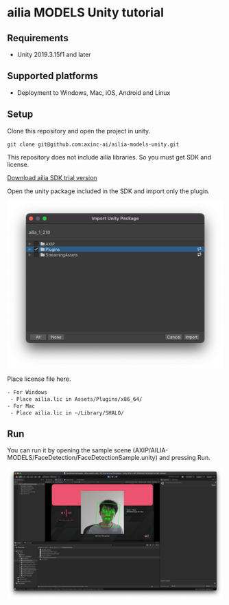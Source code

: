 # ailia MODELS Unity tutorial

## Requirements

- Unity 2019.3.15f1 and later

## Supported platforms

- Deployment to Windows, Mac, iOS, Android and Linux

## Setup

Clone this repository and open the project in unity.

```
git clone git@github.com:axinc-ai/ailia-models-unity.git
```

This repository does not include ailia libraries. So you must get SDK and license.

[Download ailia SDK trial version](https://ailia.jp/en/)

Open the unity package included in the SDK and import only the plugin.

![import](Demo/import.png)

Place license file here.

```
- For Windows
 - Place ailia.lic in Assets/Plugins/x86_64/
- For Mac
 - Place ailia.lic in ~/Library/SHALO/
```

## Run

You can run it by opening the sample scene (AXIP/AILIA-MODELS/FaceDetection/FaceDetectionSample.unity) and pressing Run.

![run](Demo/run.png)
